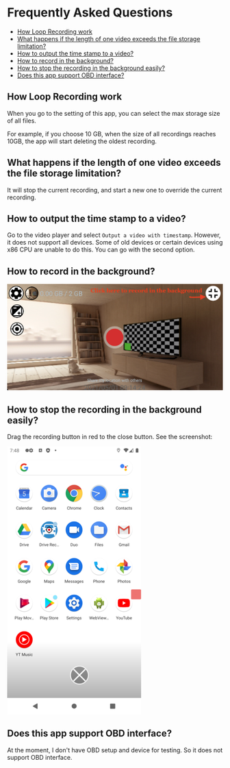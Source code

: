 # Frequently Asked Questions

* [How Loop Recording work](#how-loop-recording-work)
* [What happens if the length of one video exceeds the file storage limitation?](#what-happens-if-the-length-of-one-video-exceeds-the-file-storage-limitation)
* [How to output the time stamp to a video?](#how-to-output-the-time-stamp-to-a-video)
* [How to record in the background?](#how-to-record-in-the-background)
* [How to stop the recording in the background easily?](#how-to-stop-the-recording-in-the-background-easily)
* [Does this app support OBD interface?](#does-this-app-support-obd-interface)

## How Loop Recording work

When you go to the setting of this app, you can select the max storage size of all files.

For example, if you choose 10 GB, when the size of all recordings reaches 10GB, the app will start deleting the oldest recording.

## What happens if the length of one video exceeds the file storage limitation?

It will stop the current recording, and start a new one to override the current recording.

## How to output the time stamp to a video?

Go to the video player and select `Output a video with timestamp`. However, it does not support all devices. Some of old devices or certain devices using x86 CPU are unable to do this. You can go with the second option.

## How to record in the background?

![Background recording](./BackgroundRec.png)


## How to stop the recording in the background easily?

Drag the recording button in red to the close button. See the screenshot:

![Stop background recording](./drag-stop.png)


## Does this app support OBD interface?

At the moment, I don't have OBD setup and device for testing. So it does not support OBD interface.
